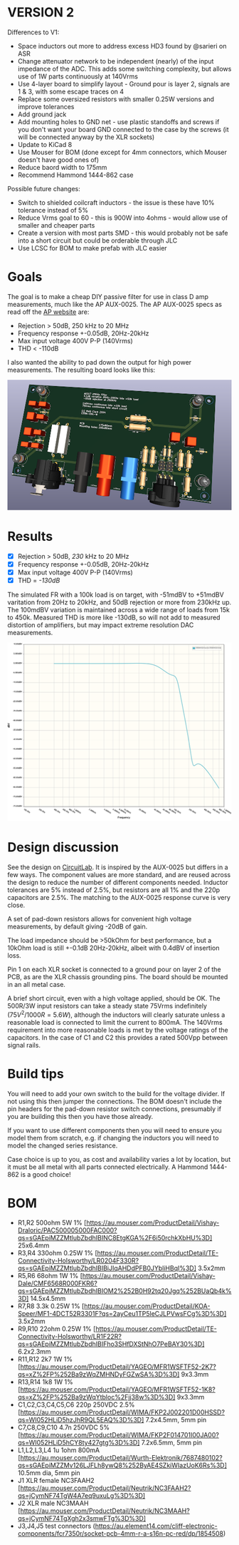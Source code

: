 # VERSION 2

Differences to V1:

* Space inductors out more to address excess HD3 found by @sarieri on ASR
* Change attenuator network to be independent (nearly) of the input impedance of the ADC.  This adds some switching complexity, but allows use of 1W parts continuously at 140Vrms
* Use 4-layer board to simplify layout - Ground pour is layer 2, signals are 1 & 3, with some escape traces on 4
* Replace some oversized resistors with smaller 0.25W versions and improve tolerances
* Add ground jack
* Add mounting holes to GND net - use plastic standoffs and screws if you don't want your board GND connected to the case by the screws (it will be connected anyway by the XLR sockets)
* Update to KiCad 8
* Use Mouser for BOM (done except for 4mm connectors, which Mouser doesn't have good ones of)
* Reduce baord width to 175mm
* Recommend Hammond 1444-862 case

Possible future changes:

* Switch to shielded coilcraft inductors - the issue is these have 10% tolerance instead of 5%
* Reduce Vrms goal to 60 - this is 900W into 4ohms - would allow use of smaller and cheaper parts
* Create a version with most parts SMD - this would probably not be safe into a short circuit but could be orderable through JLC
* Use LCSC for BOM to make prefab with JLC easier

# Goals

The goal is to make a cheap DIY passive filter for use in class D amp measurements, much like the AP AUX-0025.  The AP AUX-0025 specs as read off the [AP website](https://www.ap.com/analyzers-accessories/accessories/aux-family-switching-amplifier-measurement-filters/) are:
* Rejection > 50dB, 250 kHz to 20 MHz
* Frequency response +-0.05dB, 20Hz-20kHz
* Max input voltage 400V P-P (140Vrms)
* THD < -110dB

I also wanted the ability to pad down the output for high power measurements.  The resulting board looks like this:

![3D board model](./board_3d.png)

# Results

- [x] Rejection > 50dB, _230_ kHz to 20 MHz
- [x] Frequency response +-0.05dB, 20Hz-20kHz
- [x] Max input voltage 400V P-P (140Vrms)
- [x] THD = _-130dB_

The simulated FR with a 100k load is on target, with -51mdBV to +51mdBV varitation from 20Hz to 20kHz, and 50dB rejection or more from 230kHz up.  The 100mdBV variation is maintained across a wide range of loads from 15k to 450k.  Measured THD is more like -130dB, so will not add to measured distortion of amplifiers, but may impact extreme resolution DAC measurements.

![Screenshot of simulated frequency response](./freq_load100k.png)



# Design discussion

See the design on [CircuitLab](https://www.circuitlab.com/editor/#?id=9zaq989z472b). It is inspired by the AUX-0025 but differs in a few ways.  The component values are more standard, and are reused across the design to reduce the number of different components needed.  Inductor tolerances are 5% instead of 2.5%, but resistors are all 1% and the 220p capacitors are 2.5%.  The matching to the AUX-0025 response curve is very close.

A set of pad-down resistors allows for convenient high voltage measurements, by default giving -20dB of gain.

The load impedance should be >50kOhm for best performance, but a 10kOhm load is still +-0.1dB 20Hz-20kHz, albeit with 0.4dBV of insertion loss.

Pin 1 on each XLR socket is connected to a ground pour on layer 2 of the PCB, as are the XLR chassis grounding pins.  The board should be mounted in an all metal case.

A brief short circuit, even with a high voltage applied, should be OK. The 500R/3W input resistors can take a steady state 75Vrms indefinitely ($75V^2/1000R=5.6W$), although the inductors will clearly saturate unless a reasonable load is connected to limit the current to 800mA. The 140Vrms requirement into more reasonable loads is met by the voltage ratings of the capacitors. In the case of C1 and C2 this provides a rated 500Vpp between signal rails.

# Build tips

You will need to add your own switch to the build for the voltage divider. If not using this then jumper the connections. The BOM doesn't include the pin headers for the pad-down resistor switch connections, presumably if you are building this then you have those already.

If you want to use different components then you will need to ensure you model them from scratch, e.g. if changing the inductors you will need to model the changed series resistance.  

Case choice is up to you, as cost and availability varies a lot by location, but it must be all metal with all parts connected electrically.  A Hammond 1444-862 is a good choice!

# BOM

* R1,R2 500ohm 5W 1% [https://au.mouser.com/ProductDetail/Vishay-Draloric/PAC500005000FAC000?qs=sGAEpiMZZMtlubZbdhIBINC8EtgKGA%2F6i50rchkXbHU%3D] 25x6.4mm
* R3,R4 330ohm 0.25W 1% [https://au.mouser.com/ProductDetail/TE-Connectivity-Holsworthy/LR0204F330R?qs=sGAEpiMZZMtlubZbdhIBIBiJIqAHDdPFB0JYbliHBqI%3D] 3.5x2mm
* R5,R6 68ohm 1W 1% [https://au.mouser.com/ProductDetail/Vishay-Dale/CMF6568R000FKR6?qs=sGAEpiMZZMtlubZbdhIBIOM2%252B0H92tq20Jgq%252BUaQb4k%3D] 14.5x4.5mm
* R7,R8 3.3k 0.25W 1% [https://au.mouser.com/ProductDetail/KOA-Speer/MF1-4DCT52R3301F?qs=2ayCeu1TP5leCJLPVwsFCg%3D%3D] 3.5x2mm
* R9,R10 22ohm 0.25W 1% [https://au.mouser.com/ProductDetail/TE-Connectivity-Holsworthy/LR1F22R?qs=sGAEpiMZZMtlubZbdhIBIFho3SHfDXStNhO7PeBAY30%3D] 6.2x2.3mm
* R11,R12 2k7 1W 1% [https://au.mouser.com/ProductDetail/YAGEO/MFR1WSFTF52-2K7?qs=xZ%2FP%252Ba9zWqZMHNDyFGZwSA%3D%3D] 9x3.3mm
* R13,R14 1k8 1W 1% [https://au.mouser.com/ProductDetail/YAGEO/MFR1WSFTF52-1K8?qs=xZ%2FP%252Ba9zWqYtbloc%2Fjj38w%3D%3D] 9x3.3mm
* C1,C2,C3,C4,C5,C6 220p 250VDC 2.5% [https://au.mouser.com/ProductDetail/WIMA/FKP2J002201D00HSSD?qs=WI052HLiD5hzJhR9QL5EAQ%3D%3D] 7.2x4.5mm, 5mm pin
* C7,C8,C9,C10 4.7n 250VDC 5% [https://au.mouser.com/ProductDetail/WIMA/FKP2F014701I00JA00?qs=WI052HLiD5hCY8ty427gtg%3D%3D] 7.2x6.5mm, 5mm pin
* L1,L2,L3,L4 1u 1ohm 800mA [https://au.mouser.com/ProductDetail/Wurth-Elektronik/7687480102?qs=sGAEpiMZZMv126LJFLh8ywQ8%252ByAE4SZkiWIazUoK6Rs%3D] 10.5mm dia, 5mm pin
* J1 XLR female NC3FAAH2 [https://au.mouser.com/ProductDetail/Neutrik/NC3FAAH2?qs=jCymNF74TgW4A7eq9uxuLg%3D%3D]
* J2 XLR male NC3MAAH [https://au.mouser.com/ProductDetail/Neutrik/NC3MAAH?qs=jCymNF74TgXgh2x3smwFTg%3D%3D]
* J3,J4,J5 test connectors (https://au.element14.com/cliff-electronic-components/fcr7350r/socket-pcb-4mm-r-a-s16n-pc-red/dp/1854508)

